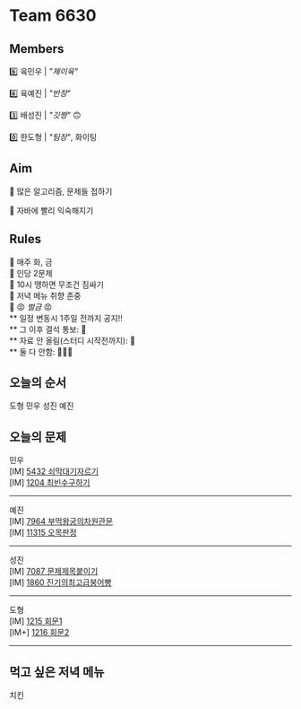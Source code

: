 # Team 6630

## Members
:six:   육민우 | *"제이육"*

:six:   육예진 | *"반장"*

:three: 배성진 | *"깃짱"*  🙃

:zero:  한도형 | *"팀장"*,  화이팅

## Aim
:dart: 많은 알고리즘, 문제들 접하기

:dart: 자바에 빨리 익숙해지기

## Rules
:pushpin: 매주 화, 금  
:pushpin: 인당 2문제  
:pushpin: 10시 땡하면 무조건 짐싸기  
:pushpin: 저녁 메뉴 취향 존중  
:pushpin: :rage: *벌금* :rage:  
** 일정 변동시 1주일 전까지 공지!!  
** 그 이후 결석 통보: :money_with_wings:  
** 자료 안 올림(스터디 시작전까지): :money_with_wings:    
** 둘 다 안함: :money_with_wings::money_with_wings::money_with_wings:    

## 오늘의 순서
도형
민우
성진
예진
## 오늘의 문제
민우  
[IM] [5432 쇠막대기자르기](https://swexpertacademy.com/main/code/problem/problemDetail.do?contestProbId=AWVl47b6DGMDFAXm)  
[IM] [1204 최빈수구하기](https://swexpertacademy.com/main/code/problem/problemDetail.do?contestProbId=AV13zo1KAAACFAYh)

___
예진  
[IM] [7964 부먹왕궁의차원관문](https://swexpertacademy.com/main/code/problem/problemDetail.do?contestProbId=AWuSgKpqmooDFASy)  
[IM] [11315 오목판정](https://swexpertacademy.com/main/code/problem/problemDetail.do?contestProbId=AXaSUPYqPYMDFASQ)
___
성진  
[IM] [7087 문제제목붙이기](https://swexpertacademy.com/main/code/problem/problemDetail.do?contestProbId=AWkIdD46A5EDFAXC)  
[IM] [1860 진기의최고급붕어빵](https://swexpertacademy.com/main/code/problem/problemDetail.do?contestProbId=AV5LsaaqDzYDFAXc)

___
도형  
[IM] [1215 회문1](https://swexpertacademy.com/main/code/problem/problemDetail.do?contestProbId=AV14QpAaAAwCFAYi)  
[IM+] [1216 회문2](https://swexpertacademy.com/main/code/problem/problemDetail.do?contestProbId=AV14Rq5aABUCFAYi)
___

## 먹고 싶은 저녁 메뉴
치킨
